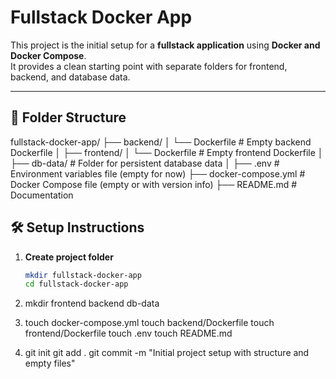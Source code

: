 # Fullstack Docker App

This project is the initial setup for a **fullstack application** using **Docker and Docker Compose**.  
It provides a clean starting point with separate folders for frontend, backend, and database data.

---

## 📂 Folder Structure

 fullstack-docker-app/
├── backend/
│ └── Dockerfile # Empty backend Dockerfile
│
├── frontend/
│ └── Dockerfile # Empty frontend Dockerfile
│
├── db-data/ # Folder for persistent database data
│
├── .env # Environment variables file (empty for now)
├── docker-compose.yml # Docker Compose file (empty or with version info)
├── README.md # Documentation

## 🛠️ Setup Instructions

1. **Create project folder**
   ```bash
   mkdir fullstack-docker-app
   cd fullstack-docker-app

2. mkdir frontend backend db-data

3. touch docker-compose.yml
   touch backend/Dockerfile
   touch frontend/Dockerfile
   touch .env
   touch README.md

4. git init
   git add .
   git commit -m "Initial project setup with structure and empty files"
